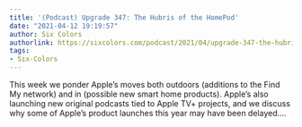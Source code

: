 ```yaml
---
title: '(Podcast) Upgrade 347: The Hubris of the HomePod'
date: "2021-04-12 19:19:57"
author: Six Colors
authorlink: https://sixcolors.com/podcast/2021/04/upgrade-347-the-hubris-of-the-homepod/
tags:
- Six-Colors
---
```

<p>This week we ponder Apple’s moves both outdoors (additions to the Find My network) and in (possible new smart home products). Apple’s also launching new original podcasts tied to Apple TV+ projects, and we discuss why some of Apple’s product launches this year may have been delayed.&#8230;</p>